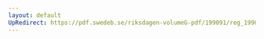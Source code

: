 ```yaml
---
layout: default
UpRedirect: https://pdf.swedeb.se/riksdagen-volumeG-pdf/199091/reg_199091/reg_199091_0167.pdf
---
```

